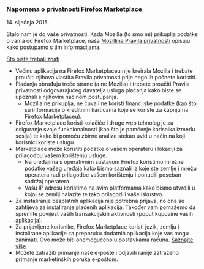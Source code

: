 ### Napomena o privatnosti Firefox Marketplace
14\. siječnja 2015\.

Stalo nam je do vaše privatnosti. Kada Mozilla (to smo mi) prikuplja podatke o vama od Firefox Marketplace, naša [Mozillina Pravila privatnosti](https://www.mozilla.org/privacy/) opisuju kako postupamo s tim informacijama.

<u>Što biste trebali znati</u>

- Većinu aplikacija na Firefox Marketplaceu nije kreirala Mozilla i trebate proučiti njihova vlastita Pravila privatnosti prije nego ih počnete koristiti.
- Plaćanja obrađuju treće strane (a ne Mozilla) i trebate proučiti Pravila privatnosti odgovarajućeg davatelja usluga plaćanja kako biste se upoznali s njihovim načinom postupanja.
  - Mozilla ne prikuplja, ne čuva i ne koristi financijske podatke (kao što su informacije o kreditnim karticama koje se koriste za kupnju na Firefox Marketplaceu).
- Firefox Marketplace koristi kolačiće i druge web tehnologije za osiguranje svoje funkcionalnosti (kao što je pamćenje korisnika između sesija) te kako bi pomoću zbirne analize stekao uvid u način na koji korisnici koriste uslugu.
- Marketplace može koristiti podatke o vašem operateru i lokaciji za prilagodbu vašem korištenju usluge.
  - Na uređajima s operativnim sustavom Firefox koristimo mrežne podatke vašeg uređaja kako bismo saznali iz koje ste zemlje i mrežu operatera radi prilagodbe vašem korištenju i ponudili poseban sadržaj operatera.
  - Vašu IP adresu koristimo na svim platformama kako bismo utvrdili u kojoj se zemlji nalazite te tako prilagodili vaše iskustvo.
- Za instaliranje besplatnih aplikacija nije potrebna prijava, no ona se zahtijeva za instaliranje plaćenih aplikacija. Također vam pomažemo da spremite povijest vaših transakcijskih aktivnosti (poput kupovine vaših aplikacija).
- Za prijavljene korisnike, Firefox Marketplace koristi jezik, zemlju i instalirane aplikacije za preporuku dodatnih aplikacija koje vas mogu zanimati.  Ovo može biti onemogućeno u postavkama računa. [Saznajte više](https://support.mozilla.org/en-US/kb/recommendations-marketplace).
- Možete zatražiti primanje naše e-pošte i odjaviti ranije zatraženo primanje marketinških poruka e-poštom.
